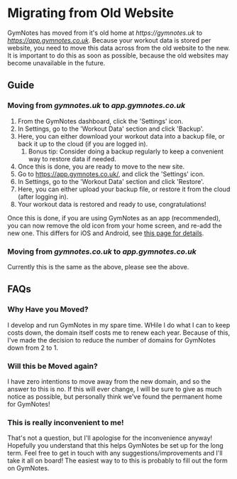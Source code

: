 # Migrating from Old Website

GymNotes has moved from it's old home at _https://gymnotes.uk_ to _https://app.gymnotes.co.uk_. Because your workout data is stored per website, you need to move this data across from the old website to the new. It is important to do this as soon as possible, because the old websites may become unavailable in the future.

## Guide

### Moving from _gymnotes.uk_ to _app.gymnotes.co.uk_

1. From the GymNotes dashboard, click the 'Settings' icon.
2. In Settings, go to the 'Workout Data' section and click 'Backup'.
3. Here, you can either download your workout data into a backup file, or back it up to the cloud (if you are logged in).
   1. Bonus tip: Consider doing a backup regularly to keep a convenient way to restore data if needed.
4. Once this is done, you are ready to move to the new site.
5. Go to https://app.gymnotes.co.uk/, and click the 'Settings' icon.
6. In Settings, go to the 'Workout Data' section and click 'Restore'.
7. Here, you can either upload your backup file, or restore it from the cloud (after logging in).
8. Your workout data is restored and ready to use, congratulations!

Once this is done, if you are using GymNotes as an app (recommended), you can now remove the old icon from your home screen, and re-add the new one. This differs for iOS and Android, see [this page for details](https://developer.mozilla.org/en-US/docs/Web/Progressive_web_apps/Guides/Installing#installing_pwas).

### Moving from _gymnotes.co.uk_ to _app.gymnotes.co.uk_

<!-- This will need updating once we make the docs become the base domain! -->
Currently this is the same as the above, please see the above.

## FAQs

### Why Have you Moved?

I develop and run GymNotes in my spare time. WHile I do what I can to keep costs down, the domain itself costs me to renew each year. Because of this, I've made the decision to reduce the number of domains for GymNotes down from 2 to 1.

### Will this be Moved again?

I have zero intentions to move away from the new domain, and so the answer to this is no. If this will ever change, I will be sure to give as much notice as possible, but personally think we've found the permanent home for GymNotes!

### This is really inconvenient to me!

That's not a question, but I'll apologise for the inconvenience anyway! Hopefully you understand that this helps GymNotes be set up for the long term. Feel free to get in touch with any suggestions/improvements and I'll take it all on board! The easiest way to to this is probably to fill out the form on GymNotes.